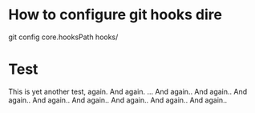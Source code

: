 
# How to configure git hooks dire
git config core.hooksPath hooks/


# Test 
This is yet another test, again.
And again.
...
And again..
And again..
And again..
And again..
And again..
And again..
And again..
And again..
